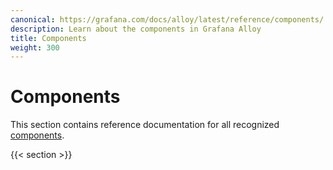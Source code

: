 ```yaml
---
canonical: https://grafana.com/docs/alloy/latest/reference/components/
description: Learn about the components in Grafana Alloy
title: Components
weight: 300
---
```


# Components

This section contains reference documentation for all recognized [components][].

{{< section >}}

[components]: ../../get-started/components/

